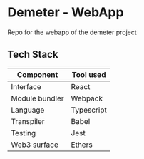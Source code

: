 # Demeter - WebApp

Repo for the webapp of the demeter project

## Tech Stack

| Component      | Tool used  |
| -------------- | ---------- |
| Interface      | React      |
| Module bundler | Webpack    |
| Language       | Typescript |
| Transpiler     | Babel      |
| Testing        | Jest       |
| Web3 surface   | Ethers     |
